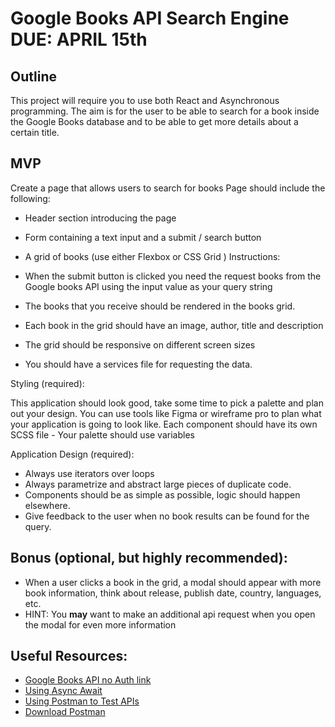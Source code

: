 # Google Books API Search Engine DUE: APRIL 15th

## Outline

This project will require you to use both React and Asynchronous programming.
The aim is for the user to be able to search for a book inside the Google Books database and to be able to get more details about a certain title.

## MVP

Create a page that allows users to search for books
Page should include the following:

- Header section introducing the page
- Form containing a text input and a submit / search button

- A grid of books (use either Flexbox or CSS Grid )
  Instructions:

- When the submit button is clicked you need the request books from the Google books API using the input value as your query string
- The books that you receive should be rendered in the books grid.
- Each book in the grid should have an image, author, title and description
- The grid should be responsive on different screen sizes
- You should have a services file for requesting the data.

Styling (required):

This application should look good, take some time to pick a palette and plan out your design. You can use tools like Figma or wireframe pro to plan what your application is going to look like.
Each component should have its own SCSS file - Your palette should use variables

Application Design (required):

- Always use iterators over loops
- Always parametrize and abstract large pieces of duplicate code.
- Components should be as simple as possible, logic should happen elsewhere.
- Give feedback to the user when no book results can be found for the query.

## Bonus (optional, but highly recommended):

- When a user clicks a book in the grid, a modal should appear with more book information, think about release, publish date, country, languages, etc.
- HINT: You **may** want to make an additional api request when you open the modal for even more information

## Useful Resources:

- [Google Books API no Auth link](https://developers.google.com/books/docs/v1/using#WorkingVolumes)
- [Using Async Await](https://dmitripavlutin.com/javascript-fetch-async-await/)
- [Using Postman to Test APIs](https://www.blazemeter.com/blog/how-use-postman-test-apis)
- [Download Postman](https://www.postman.com/downloads/)
